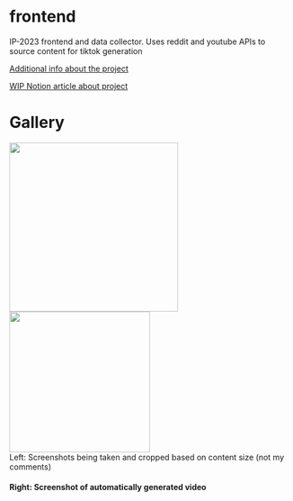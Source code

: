# frontend
IP-2023 frontend and data collector. Uses reddit and youtube APIs to source content for tiktok generation

[Additional info about the project](https://github.com/IP-2023#automated-tiktok-video-generator)

[WIP Notion article about project](https://furtive-taxicab-a11.notion.site/Short-form-Video-Generator-e518f2871044420b80971f6fafb90692)

# Gallery 

<div display:inline-block align="left" >

<img src="https://media.discordapp.net/attachments/615036295932280834/1075624393289519174/Untitled.png?width=638&height=929" width="300" />

<img src="https://media.discordapp.net/attachments/615036295932280834/1075624798413144105/Untitled2.png?width=522&height=930" width="250" />

</div

#### Left: Screenshots being taken and cropped based on content size (not my comments)

#### Right: Screenshot of automatically generated video
